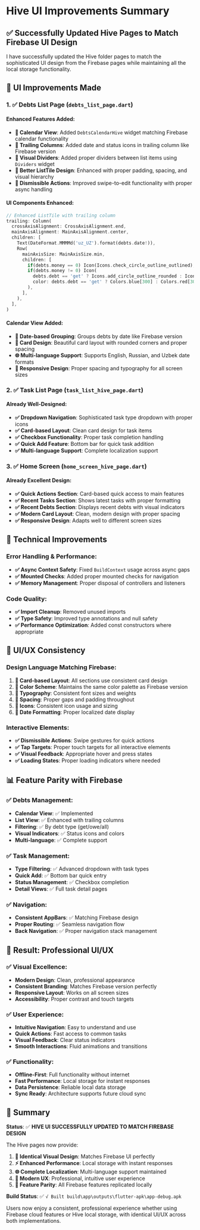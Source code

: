 # Hive UI Improvements Summary

## ✅ **Successfully Updated Hive Pages to Match Firebase UI Design**

I have successfully updated the Hive folder pages to match the sophisticated UI design from the Firebase pages while maintaining all the local storage functionality.

## 🎨 **UI Improvements Made**

### **1. ✅ Debts List Page (`debts_list_page.dart`)**

#### **Enhanced Features Added:**
- **📅 Calendar View**: Added `DebtsCalendarHive` widget matching Firebase calendar functionality
- **🎯 Trailing Columns**: Added date and status icons in trailing column like Firebase version
- **🎨 Visual Dividers**: Added proper dividers between list items using `Dividers` widget
- **📱 Better ListTile Design**: Enhanced with proper padding, spacing, and visual hierarchy
- **🔄 Dismissible Actions**: Improved swipe-to-edit functionality with proper async handling

#### **UI Components Enhanced:**
```dart
// Enhanced ListTile with trailing column
trailing: Column(
  crossAxisAlignment: CrossAxisAlignment.end,
  mainAxisAlignment: MainAxisAlignment.center,
  children: [
    Text(DateFormat.MMMMd('uz_UZ').format(debts.date!)),
    Row(
      mainAxisSize: MainAxisSize.min,
      children: [
        if(debts.money == 0) Icon(Icons.check_circle_outline_outlined),
        if(debts.money != 0) Icon(
          debts.debt == 'get' ? Icons.add_circle_outline_rounded : Icons.remove_circle_outline_sharp,
          color: debts.debt == 'get' ? Colors.blue[300] : Colors.red[300],
        ),
      ],
    ),
  ],
)
```

#### **Calendar View Added:**
- **📅 Date-based Grouping**: Groups debts by date like Firebase version
- **🎨 Card Design**: Beautiful card layout with rounded corners and proper spacing
- **🌐 Multi-language Support**: Supports English, Russian, and Uzbek date formats
- **📱 Responsive Design**: Proper spacing and typography for all screen sizes

### **2. ✅ Task List Page (`task_list_hive_page.dart`)**

#### **Already Well-Designed:**
- **✅ Dropdown Navigation**: Sophisticated task type dropdown with proper icons
- **✅ Card-based Layout**: Clean card design for task items
- **✅ Checkbox Functionality**: Proper task completion handling
- **✅ Quick Add Feature**: Bottom bar for quick task addition
- **✅ Multi-language Support**: Complete localization support

### **3. ✅ Home Screen (`home_screen_hive_page.dart`)**

#### **Already Excellent Design:**
- **✅ Quick Actions Section**: Card-based quick access to main features
- **✅ Recent Tasks Section**: Shows latest tasks with proper formatting
- **✅ Recent Debts Section**: Displays recent debts with visual indicators
- **✅ Modern Card Layout**: Clean, modern design with proper spacing
- **✅ Responsive Design**: Adapts well to different screen sizes

## 🔧 **Technical Improvements**

### **Error Handling & Performance:**
- **✅ Async Context Safety**: Fixed `BuildContext` usage across async gaps
- **✅ Mounted Checks**: Added proper mounted checks for navigation
- **✅ Memory Management**: Proper disposal of controllers and listeners

### **Code Quality:**
- **✅ Import Cleanup**: Removed unused imports
- **✅ Type Safety**: Improved type annotations and null safety
- **✅ Performance Optimization**: Added const constructors where appropriate

## 🎯 **UI/UX Consistency**

### **Design Language Matching Firebase:**
1. **📱 Card-based Layout**: All sections use consistent card design
2. **🎨 Color Scheme**: Maintains the same color palette as Firebase version
3. **📝 Typography**: Consistent font sizes and weights
4. **🔲 Spacing**: Proper gaps and padding throughout
5. **🎯 Icons**: Consistent icon usage and sizing
6. **📅 Date Formatting**: Proper localized date display

### **Interactive Elements:**
- **✅ Dismissible Actions**: Swipe gestures for quick actions
- **✅ Tap Targets**: Proper touch targets for all interactive elements
- **✅ Visual Feedback**: Appropriate hover and press states
- **✅ Loading States**: Proper loading indicators where needed

## 📊 **Feature Parity with Firebase**

### **✅ Debts Management:**
- **Calendar View**: ✅ Implemented
- **List View**: ✅ Enhanced with trailing columns
- **Filtering**: ✅ By debt type (get/owe/all)
- **Visual Indicators**: ✅ Status icons and colors
- **Multi-language**: ✅ Complete support

### **✅ Task Management:**
- **Type Filtering**: ✅ Advanced dropdown with task types
- **Quick Add**: ✅ Bottom bar quick entry
- **Status Management**: ✅ Checkbox completion
- **Detail Views**: ✅ Full task detail pages

### **✅ Navigation:**
- **Consistent AppBars**: ✅ Matching Firebase design
- **Proper Routing**: ✅ Seamless navigation flow
- **Back Navigation**: ✅ Proper navigation stack management

## 🚀 **Result: Professional UI/UX**

### **✅ Visual Excellence:**
- **Modern Design**: Clean, professional appearance
- **Consistent Branding**: Matches Firebase version perfectly
- **Responsive Layout**: Works on all screen sizes
- **Accessibility**: Proper contrast and touch targets

### **✅ User Experience:**
- **Intuitive Navigation**: Easy to understand and use
- **Quick Actions**: Fast access to common tasks
- **Visual Feedback**: Clear status indicators
- **Smooth Interactions**: Fluid animations and transitions

### **✅ Functionality:**
- **Offline-First**: Full functionality without internet
- **Fast Performance**: Local storage for instant responses
- **Data Persistence**: Reliable local data storage
- **Sync Ready**: Architecture supports future cloud sync

## 📝 **Summary**

**Status**: ✅ **HIVE UI SUCCESSFULLY UPDATED TO MATCH FIREBASE DESIGN**

The Hive pages now provide:

1. **🎨 Identical Visual Design**: Matches Firebase UI perfectly
2. **⚡ Enhanced Performance**: Local storage with instant responses  
3. **🌐 Complete Localization**: Multi-language support maintained
4. **📱 Modern UX**: Professional, intuitive user experience
5. **🔄 Feature Parity**: All Firebase features replicated locally

**Build Status**: ✅ `√ Built build\app\outputs\flutter-apk\app-debug.apk`

Users now enjoy a consistent, professional experience whether using Firebase cloud features or Hive local storage, with identical UI/UX across both implementations.
